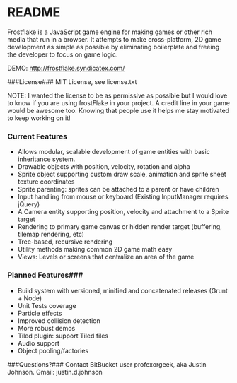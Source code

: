 # README #
Frostflake is a JavaScript game engine for making games or other rich media that run in a browser. It attempts to make cross-platform, 2D game development as simple as possible by eliminating boilerplate and freeing the developer to focus on game logic.

DEMO: http://frostflake.syndicatex.com/

###License###
MIT License, see license.txt

NOTE: I wanted the license to be as permissive as possible but I would love to know if you are using frostFlake in your project. A credit line in your game would be awesome too. Knowing that people use it helps me stay motivated to keep working on it!

### Current Features ###
* Allows modular, scalable development of game entities with basic inheritance system.
* Drawable objects with position, velocity, rotation and alpha
* Sprite object supporting custom draw scale, animation and sprite sheet texture coordinates
* Sprite parenting: sprites can be attached to a parent or have children
* Input handling from mouse or keyboard (Existing InputManager requires jQuery)
* A Camera entity supporting position, velocity and attachment to a Sprite target
* Rendering to primary game canvas or hidden render target (buffering, tilemap rendering, etc)
* Tree-based, recursive rendering
* Utility methods making common 2D game math easy
* Views: Levels or screens that centralize an area of the game

### Planned Features###
* Build system with versioned, minified and concatenated releases (Grunt + Node)
* Unit Tests coverage
* Particle effects
* Improved collision detection
* More robust demos
* Tiled plugin: support Tiled files
* Audio support
* Object pooling/factories

###Questions?###
Contact BitBucket user profexorgeek, aka Justin Johnson. Gmail: justin.d.johnson
